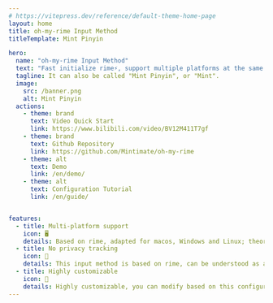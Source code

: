 ```yaml
---
# https://vitepress.dev/reference/default-theme-home-page
layout: home
title: oh-my-rime Input Method
titleTemplate: Mint Pinyin

hero:
  name: "oh-my-rime Input Method"
  text: "Fast initialize rime⚡, support multiple platforms at the same time💻"
  tagline: It can also be called "Mint Pinyin", or "Mint".
  image:
    src: /banner.png
    alt: Mint Pinyin
  actions:
    - theme: brand
      text: Video Quick Start
      link: https://www.bilibili.com/video/BV12M411T7gf
    - theme: brand
      text: Github Repository
      link: https://github.com/Mintimate/oh-my-rime
    - theme: alt
      text: Demo
      link: /en/demo/
    - theme: alt
      text: Configuration Tutorial
      link: /en/guide/


features:
  - title: Multi-platform support
    icon: 🖥
    details: Based on rime, adapted for macos, Windows and Linux; theoretically supports tongwen (Android), cangjie (iOS)
  - title: No privacy tracking
    icon: 🚫
    details: This input method is based on rime, can be understood as a set of configurations based on the rime framework; there is no network access itself, no privacy disclosure. Of course, the dictionary also needs to be updated manually.
  - title: Highly customizable
    icon: 💐
    details: Highly customizable, you can modify based on this configuration according to your own preferences; but you need to comply with open source agreements
---
```

